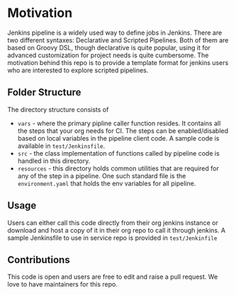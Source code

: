 # Motivation
Jenkins pipeline is a widely used way to define jobs in Jenkins. There are two different syntaxes: Declarative and Scripted Pipelines. Both of them are based on Groovy DSL, though declarative is quite popular, using it for advanced customization for project needs is quite cumbersome. The motivation behind this repo is to provide a template format for jenkins users who are interested to explore scripted pipelines.

## Folder Structure
The directory structure consists of
* `vars` - where the primary pipline caller function resides. It contains all the steps that your org needs for CI. The steps can be enabled/disabled based on local variables in the pipeline client code. A sample code is available in `test/Jenkinsfile`.
* `src` - the class implementation of functions called by pipeline code is handled in this directory. 
* `resources` - this directory holds common utilities that are required for any of the step in a pipeline. One such standard file is the `environment.yaml` that holds the env variables for all pipeline.
  
## Usage
Users can either call this code directly from their org jenkins instance or download and host a copy of it in their org repo to call it through jenkins.
A sample Jenkinsfile to use in service repo is provided in `test/Jenkinfile`

## Contributions
This code is open and users are free to edit and raise a pull request. We love to have maintainers for this repo. 

